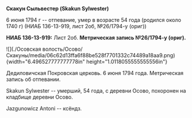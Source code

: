 **Скакун Сыльвестер (Skakun Sylwester)**

6 июня 1794 г -- отпевание, умер в возрасте 54 года (родился около 1740
г) (НИАБ 136-13-919, лист 2об, №26/1794-у (ориг))

**НИАБ 136-13-919:** Лист 2об. **Метрическая запись №26/1794-у (ориг).**

![](./Осовская волость/Осово/Скакуны/media/06c62d13ffa6f88be528f7701332c74489a18aa9.png){width="6.496527777777778in"
height="1.0118055555555556in"}

Дедиловичская Покровская церковь. 6 июня 1794 года. Метрическая запись
об отпевании.

Skakun Sylwester -- умерший, 54 года, с деревни Осово, похоронен на
кладбище деревни Осово.

Jazgunowicz Antoni -- ксёндз.
